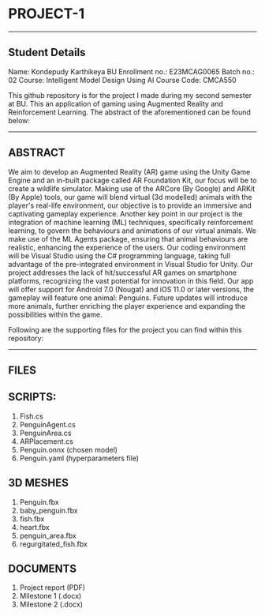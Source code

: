 # PROJECT-1

---------------
Student Details
---------------

Name: Kondepudy Karthikeya
BU Enrollment no.: E23MCAG0065
Batch no.: 02
Course: Intelligent Model Design Using AI
Course Code: CMCA550



This github repository is for the project I made during my second semester at BU. This an application of gaming using Augmented Reality and Reinforcement Learning. The abstract of the aforementioned can be found below:

--------
ABSTRACT
--------
We aim to develop an Augmented Reality (AR) game using the Unity Game Engine and an in-built package called AR Foundation Kit, our focus will be to create a wildlife simulator. Making use of the ARCore (By Google) and ARKit (By Apple) tools, our game will blend virtual (3d modelled) animals with the player's real-life environment, our objective is to provide an immersive and captivating gameplay experience. Another key point in our project is the integration of machine learning (ML) techniques, specifically reinforcement learning, to govern the behaviours and animations of our virtual animals. We make use of the ML Agents package, ensuring that animal behaviours are realistic, enhancing the experience of the users. Our coding environment will be Visual Studio using the C# programming language, taking full advantage of the pre-integrated environment in Visual Studio for Unity. Our project addresses the lack of hit/successful AR games on smartphone platforms, recognizing the vast potential for innovation in this field. Our app will offer support for Android 7.0 (Nougat) and iOS 11.0 or later versions, the gameplay will feature one animal: Penguins. Future updates will introduce more animals, further enriching the player experience and expanding the possibilities within the game.


Following are the supporting files for the project you can find within this repository:

-----
FILES
-----

SCRIPTS:
--------
1) Fish.cs
2) PenguinAgent.cs
3) PenguinArea.cs
4) ARPlacement.cs
5) Penguin.onnx   (chosen model)
6) Penguin.yaml   (hyperparameters file)

3D MESHES
---------
1) Penguin.fbx
2) baby_penguin.fbx
3) fish.fbx
4) heart.fbx
5) penguin_area.fbx
6) regurgitated_fish.fbx

DOCUMENTS
---------
1) Project report (PDF)
2) Milestone 1 (.docx)
3) Milestone 2 (.docx)






